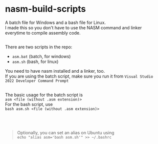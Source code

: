 # nasm-build-scripts
A batch file for Windows and a bash file for Linux.   
I made this so you don't have to use the NASM command and linker everytime to compile assembly code.

##
There are two scripts in the repo: 
- `asm.bat` (batch, for windows)
- `asm.sh` (bash, for linux)

You need to have nasm installed and a linker, too.   
If you are using the batch script, make sure you run it from `Visual Studio 2022 Developer Command Prompt`

##
The basic usage for the batch script is   
`asm <file (without .asm extension)>`   
For the bash script, use   
`bash asm.sh <file (without .asm extension)>`   

<br>
<br>
   
> Optionally, you can set an alias on Ubuntu using   
`echo "alias asm='bash asm.sh'" >> ~/.bashrc`
